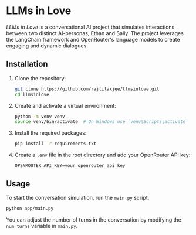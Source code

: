 # LLMs in Love

_LLMs in Love_ is a conversational AI project that simulates interactions between two distinct AI-personas, Ethan and Sally. The project leverages the LangChain framework and OpenRouter's language models to create engaging and dynamic dialogues.


## Installation

1. Clone the repository:
    ```sh
    git clone https://github.com/rajtilakjee/llmsinlove.git
    cd llmsinlove
    ```

2. Create and activate a virtual environment:
    ```sh
    python -m venv venv
    source venv/bin/activate  # On Windows use `venv\Scripts\activate`
    ```

3. Install the required packages:
    ```sh
    pip install -r requirements.txt
    ```

4. Create a `.env` file in the root directory and add your OpenRouter API key:
    ```
    OPENROUTER_API_KEY=your_openrouter_api_key
    ```

## Usage

To start the conversation simulation, run the `main.py` script:

```sh
python app/main.py
```

You can adjust the number of turns in the conversation by modifying the `num_turns` variable in `main.py`.